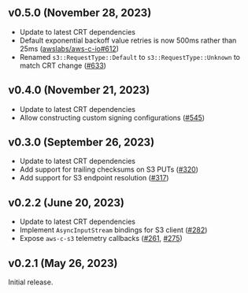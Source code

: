 ## v0.5.0 (November 28, 2023)

* Update to latest CRT dependencies
* Default exponential backoff value retries is now 500ms rather than 25ms ([awslabs/aws-c-io#612](https://github.com/awslabs/aws-c-io/pull/612))
* Renamed `s3::RequestType::Default` to `s3::RequestType::Unknown` to match CRT change ([#633](https://github.com/awslabs/mountpoint-s3/pull/633))

## v0.4.0 (November 21, 2023)

* Update to latest CRT dependencies
* Allow constructing custom signing configurations ([#545](https://github.com/awslabs/mountpoint-s3/pull/545))

## v0.3.0 (September 26, 2023)

* Update to latest CRT dependencies
* Add support for trailing checksums on S3 PUTs ([#320](https://github.com/awslabs/mountpoint-s3/pull/320))
* Add support for S3 endpoint resolution ([#317](https://github.com/awslabs/mountpoint-s3/pull/317))

## v0.2.2 (June 20, 2023)

* Update to latest CRT dependencies
* Implement `AsyncInputStream` bindings for S3 client ([#282](https://github.com/awslabs/mountpoint-s3/pull/282))
* Expose `aws-c-s3` telemetry callbacks ([#261](https://github.com/awslabs/mountpoint-s3/pull/261), [#275](https://github.com/awslabs/mountpoint-s3/pull/275))

## v0.2.1 (May 26, 2023)

Initial release.